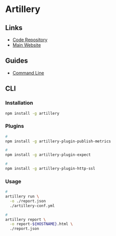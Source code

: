 # Artillery

<!--
https://github.com/k8-proxy-glacier/k8-traffic-generator/tree/master/upwork-devs/faisal-adnan/Artillery
https://github.com/subratamazumder/covid19/tree/042e2317a47c25c37476ec283c9ccfee21d48c99/backend-app/data-viewer

https://github.com/ArcadeCity/arcade/blob/main/apps/relay/artillery.yml
-->

## Links

- [Code Repository](https://github.com/artilleryio/artillery)
- [Main Website](https://artillery.io)

## Guides

- [Command Line](https://artillery.io/docs/guides/guides/command-line.html)

## CLI

### Installation

```sh
npm install -g artillery
```

### Plugins

```sh
#
npm install -g artillery-plugin-publish-metrics

#
npm install -g artillery-plugin-expect

#
npm install -g artillery-plugin-http-ssl
```

### Usage

```sh
#
artillery run \
  -o ./report.json
  ./artillery-conf.yml

#
artillery report \
  -o report-${HOSTNAME}.html \
  ./report.json
```
